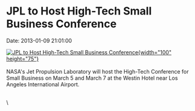 JPL to Host High-Tech Small Business Conference
===============================================

Date: 2013-01-09 21:01:00

[![JPL to Host High-Tech Small Business
Conference](http://www.jpl.nasa.gov/images/business/20100210/smallbiz20100210-th.jpg){width="100"
height="75"}](http://www.jpl.nasa.gov/news/news.cfm?release=2013-014&rn=news.xml&rst=3649)\
\
NASA\'s Jet Propulsion Laboratory will host the High-Tech Conference for
Small Business on March 5 and March 7 at the Westin Hotel near Los
Angeles International Airport.

\
\
